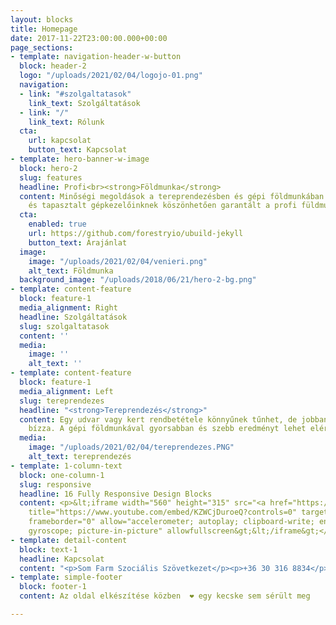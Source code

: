 ```yaml
---
layout: blocks
title: Homepage
date: 2017-11-22T23:00:00.000+00:00
page_sections:
- template: navigation-header-w-button
  block: header-2
  logo: "/uploads/2021/02/04/logojo-01.png"
  navigation:
  - link: "#szolgaltatasok"
    link_text: Szolgáltatások
  - link: "/"
    link_text: Rólunk
  cta:
    url: kapcsolat
    button_text: Kapcsolat
- template: hero-banner-w-image
  block: hero-2
  slug: features
  headline: Profi<br><strong>Földmunka</strong>
  content: Minőségi megoldások a tereprendezésben és gépi földmunkában. Korszerű gépparkunknak
    és tapasztalt gépkezelőinknek köszönhetően garantált a profi füldmunka.
  cta:
    enabled: true
    url: https://github.com/forestryio/ubuild-jekyll
    button_text: Árajánlat
  image:
    image: "/uploads/2021/02/04/venieri.png"
    alt_text: Földmunka
  background_image: "/uploads/2018/06/21/hero-2-bg.png"
- template: content-feature
  block: feature-1
  media_alignment: Right
  headline: Szolgáltatások
  slug: szolgaltatasok
  content: ''
  media:
    image: ''
    alt_text: ''
- template: content-feature
  block: feature-1
  media_alignment: Left
  slug: tereprendezes
  headline: "<strong>Tereprendezés</strong>"
  content: Egy udvar vagy kert rendbetétele könnyűnek tűnhet, de jobban jár ha profikra
    bízza. A gépi földmunkával gyorsabban és szebb eredményt lehet elérni.
  media:
    image: "/uploads/2021/02/04/tereprendezes.PNG"
    alt_text: tereprendezés
- template: 1-column-text
  block: one-column-1
  slug: responsive
  headline: 16 Fully Responsive Design Blocks
  content: <p>&lt;iframe width="560" height="315" src="<a href="https://www.youtube.com/embed/KZWCjDuroeQ?controls=0"
    title="https://www.youtube.com/embed/KZWCjDuroeQ?controls=0" target="_blank">https://www.youtube.com/embed/KZWCjDuroeQ?controls=0</a>"
    frameborder="0" allow="accelerometer; autoplay; clipboard-write; encrypted-media;
    gyroscope; picture-in-picture" allowfullscreen&gt;&lt;/iframe&gt;</p>
- template: detail-content
  block: text-1
  headline: Kapcsolat
  content: "<p>Som Farm Szociális Szövetkezet</p><p>+36 30 316 8834</p><p>info@profifoldmunka.eu</p>"
- template: simple-footer
  block: footer-1
  content: Az oldal elkészítése közben  ❤︎ egy kecske sem sérült meg

---
```

